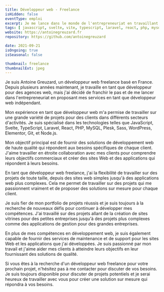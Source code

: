 ```yaml
---
title: Développeur web - Freelance
isHidden: false
eventType: emploi
excerpt: Je me lance dans le monde de l'entrepreneuriat en travaillant pour des agences web.
tags: [ javascript, svelte, vite, typescript, laravel, react, php, mysql, plesk, sass, wordpress, elementor, git, nodedotjs, bootstrap, tailwindcss, phpstorm, roots, netlify, cloudflare, python ]
website: https://antoinegreuzard.fr
repository: https://github.com/antoinegreuzard

date: 2021-09-21
isOngoing: true
isSeasonal: false

thumbnail: freelance
thumbnailExt: jpeg
---
```


Je suis Antoine Greuzard, un développeur web freelance basé en France. Depuis plusieurs années maintenant, je travaille
en tant que développeur pour des agences web, mais j'ai décidé de franchir le pas et de me lancer dans l'entrepreneuriat
en proposant mes services en tant que développeur web indépendant.

Mon expérience en tant que développeur web m'a permise de travailler sur une grande variété de projets pour des clients
dans différents secteurs d'activités. Je suis spécialisé dans les technologies telles que JavaScript, Svelte,
TypeScript, Laravel, React, PHP, MySQL, Plesk, Sass, WordPress, Elementor, Git, et Node.js.

Mon objectif principal est de fournir des solutions de développement web de haute qualité qui répondent aux besoins
spécifiques de chaque client. J'aime travailler en étroite collaboration avec mes clients pour comprendre leurs
objectifs commerciaux et créer des sites Web et des applications qui répondent à leurs besoins.

En tant que développeur web freelance, j'ai la flexibilité de travailler sur des projets de toute taille, depuis des
sites web simples jusqu'à des applications web plus complexes. Cela me permet de travailler sur des projets qui me
passionnent vraiment et de proposer des solutions sur mesure pour chaque client.

Je suis fier de mon portfolio de projets réussis et je suis toujours à la recherche de nouveaux défis pour continuer à
développer mes compétences. J'ai travaillé sur des projets allant de la création de sites vitrines pour des petites
entreprises jusqu'à des projets plus complexes comme des applications de gestion pour des grandes entreprises.

En plus de mes compétences en développement web, je suis également capable de fournir des services de maintenance et de
support pour les sites Web et les applications que j'ai développées. Je suis passionné par mon travail et j'aime aider
mes clients à atteindre leurs objectifs en leur fournissant des solutions de qualité.

Si vous êtes à la recherche d'un développeur web freelance pour votre prochain projet, n'hésitez pas à me contacter pour
discuter de vos besoins. Je suis toujours disponible pour discuter de projets potentiels et je serai heureux de
travailler avec vous pour créer une solution sur mesure qui répondra à vos besoins.

